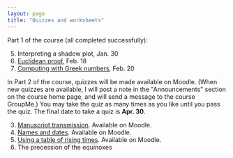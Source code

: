 ```yaml
---
layout: page
title: "Quizzes and worksheets"
---
```


Part 1 of the course (all completed successfully):

5. Interpreting a shadow plot, Jan. 30
1. [Euclidean proof](euclid/), Feb. 18
2. [Computing with Greek numbers](numbers/), Feb. 20

In Part 2 of the course, quizzes will be made available on Moodle.  (When new quizzes are available, I will post a note in the "Announcements" section on the course home page, and will send a message to the course GroupMe.) You may take the quiz as many times as you like until you pass the quiz.  The final date to take a quiz is **Apr. 30**.


3. [Manuscript transmission](manuscripts/). Available on Moodle.
5. [Names and dates](names-dates/). Available on Moodle.
4. [Using a table of rising times](rising-times/). Available on Moodle.
7. The precession of the equinoxes
